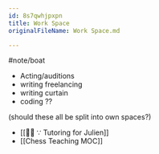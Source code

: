 ```yaml
---
id: 8s7qwhjpxpn
title: Work Space
originalFileName: Work Space.md

---
```


#note/boat

* Acting/auditions
* writing freelancing
* writing curtain
* coding ??

(should these all be split into own spaces?)

* [[🧑‍🏫 ∵ Tutoring for Julien]]
* [[Chess Teaching MOC]]
